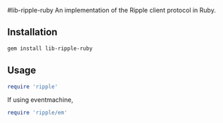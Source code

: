 #lib-ripple-ruby
An implementation of the Ripple client protocol in Ruby.

## Installation
```sh
gem install lib-ripple-ruby
```

## Usage
```ruby
require 'ripple'
```
If using eventmachine,
```ruby
require 'ripple/em'
```
